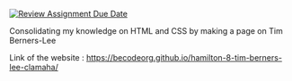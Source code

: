 [![Review Assignment Due Date](https://classroom.github.com/assets/deadline-readme-button-24ddc0f5d75046c5622901739e7c5dd533143b0c8e959d652212380cedb1ea36.svg)](https://classroom.github.com/a/beaczqnd)

Consolidating my knowledge on HTML and CSS by making a page on Tim Berners-Lee

Link of the website : https://becodeorg.github.io/hamilton-8-tim-berners-lee-clamaha/
